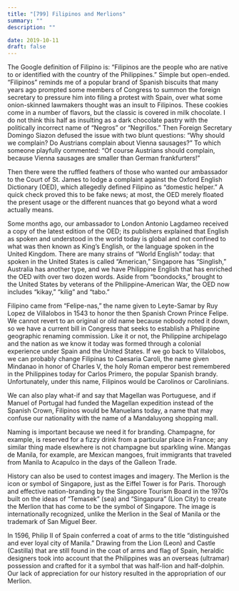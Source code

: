 ```yaml
---
title: "[799] Filipinos and Merlions"
summary: ""
description: ""

date: 2019-10-11
draft: false
---
```


The Google definition of Filipino is: “Filipinos are the people who are native to or identified with the country of the Philippines.” Simple but open-ended. “Filipinos” reminds me of a popular brand of Spanish biscuits that many years ago prompted some members of Congress to summon the foreign secretary to pressure him into filing a protest with Spain, over what some onion-skinned lawmakers thought was an insult to Filipinos. These cookies come in a number of flavors, but the classic is covered in milk chocolate. I do not think this half as insulting as a dark chocolate pastry with the politically incorrect name of “Negros” or “Negrillos.” Then Foreign Secretary Domingo Siazon defused the issue with two blunt questions: “Why should we complain? Do Austrians complain about Vienna sausages?” To which someone playfully commented: “Of course Austrians should complain, because Vienna sausages are smaller than German frankfurters!”

Then there were the ruffled feathers of those who wanted our ambassador to the Court of St. James to lodge a complaint against the Oxford English Dictionary (OED), which allegedly defined Filipino as “domestic helper.” A quick check proved this to be fake news; at most, the OED merely floated the present usage or the different nuances that go beyond what a word actually means.

Some months ago, our ambassador to London Antonio Lagdameo received a copy of the latest edition of the OED; its publishers explained that English as spoken and understood in the world today is global and not confined to what was then known as King’s English, or the language spoken in the United Kingdom. There are many strains of “World English” today: that spoken in the United States is called “American,” Singapore has “Singlish,” Australia has another type, and we have Philippine English that has enriched the OED with over two dozen words. Aside from “boondocks,” brought to the United States by veterans of the Philippine-American War, the OED now includes “kikay,” “kilig” and “tabo.”

Filipino came from “Felipe-nas,” the name given to Leyte-Samar by Ruy Lopez de Villalobos in 1543 to honor the then Spanish Crown Prince Felipe. We cannot revert to an original or old name because nobody noted it down, so we have a current bill in Congress that seeks to establish a Philippine geographic renaming commission. Like it or not, the Philippine archipelago and the nation as we know it today was formed through a colonial experience under Spain and the United States. If we go back to Villalobos, we can probably change Filipinas to Caesaria Caroli, the name given Mindanao in honor of Charles V, the holy Roman emperor best remembered in the Philippines today for Carlos Primero, the popular Spanish brandy. Unfortunately, under this name, Filipinos would be Carolinos or Carolinians.

We can also play what-if and say that Magellan was Portuguese, and if Manuel of Portugal had funded the Magellan expedition instead of the Spanish Crown, Filipinos would be Manuelans today, a name that may confuse our nationality with the name of a Mandaluyong shopping mall.

Naming is important because we need it for branding. Champagne, for example, is reserved for a fizzy drink from a particular place in France; any similar thing made elsewhere is not champagne but sparkling wine. Mangas de Manila, for example, are Mexican mangoes, fruit immigrants that traveled from Manila to Acapulco in the days of the Galleon Trade.

History can also be used to contest images and imagery. The Merlion is the icon or symbol of Singapore, just as the Eiffel Tower is for Paris. Thorough and effective nation-branding by the Singapore Tourism Board in the 1970s built on the ideas of “Temasek” (sea) and “Singapura” (Lion City) to create the Merlion that has come to be the symbol of Singapore. The image is internationally recognized, unlike the Merlion in the Seal of Manila or the trademark of San Miguel Beer.

In 1596, Philip II of Spain conferred a coat of arms to the title “distinguished and ever loyal city of Manila.” Drawing from the Lion (Leon) and Castle (Castilla) that are still found in the coat of arms and flag of Spain, heraldic designers took into account that the Philippines was an overseas (ultramar) possession and crafted for it a symbol that was half-lion and half-dolphin. Our lack of appreciation for our history resulted in the appropriation of our Merlion.
